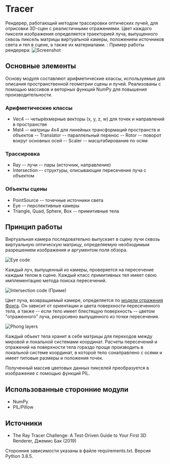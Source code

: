 # Tracer

Рендерер, работающий методом трассировки оптических лучей, для отрисовки 3D-сцен с реалистичными отражениями. Цвет каждого пикселя изображения определяется траекторией луча, выпущенного сквозь пиксель матрицы виртуальной камеры, положением источников света и тел в сцене, а также их материалами.
:
Пример работы рендерера:
![Screenshot](https://sun9-43.userapi.com/impf/j5lbMAVGze14OxlmDNnwHczhlSSNyyi2eoBBag/jteLPBGKCxI.jpg?size=800x600&quality=96&sign=dd1d7147f30357ab4cc4872968888bf9&type=album)

## Основные элементы

Основу модуля составляют арифметические классы, используемые для описания пространственной геометрии сцены и лучей. Реализованы с помощью массивов и веторных функций NumPy для повышения производительности.

### Арифметические классы

- Vec4 -- четырёхмерные векторы (x, y, z, w) для точек и направлений в пространстве
- Mat4 -- матрицы 4х4 для линейных трансформаций пространств и объектов
-- Translator -- параллельный перенос
-- Rotor -- поворот вокруг основных осей
-- Scaler -- масштабирование по осям

### Трассировка

- Ray -- лучи -- пары (источник, направление)
- Intersection -- структуры, описывающие пересечение луча с объектом

### Объекты сцены

- PointSource -- точечные источники света
- Eye -- перспективные камеры
- Triangle, Quad, Sphere, Box -- примитивные тела

## Принцип работы

Виртуальная камера последовательно выпускает в сцену лучи сквозь виртуальную оптическую матрицу, определяемую необходимым разрешением изображения и аргументом поля обзора.

![Eye code](https://sun9-60.userapi.com/impf/8GczIB-oEpYYxK41n3k70qSiZGH-XQGxo3-yHg/Dl6M7OCw-rY.jpg?size=910x731&quality=96&sign=78d990195da1643963180b1b315e9cfb&type=album)

Каждый луч, выпущенный из камеры, проверяется на пересечение каждым телом в сцене. Каждый класс примитивных тел имеет свою имплементацию метода поиска пересечений.

![Intersection code](https://sun9-22.userapi.com/impf/Xj3ui7aDNYjfAVyh8NvemWbmtVHr4FCGYbOxbw/MZdy3D2q1dM.jpg?size=514x242&quality=96&sign=8d2c031dc55fdafe32f488876789fe51&type=album)
(Приме)

Цвет луча, возвращаемый камере, определяется по [модели отражения Фонга](https://en.wikipedia.org/wiki/Phong_reflection_model). Он зависит от ориентации и цвета поверхности пересеченного тела, а также -- если тело имеет блестящую поверхность -- цветом "отраженного" луча, рекурсивно выпущенного из точки пересечения.

![Phong layers](https://upload.wikimedia.org/wikipedia/commons/6/6b/Phong_components_version_4.png)

Каждый объект тела хранит в себе матрицы для переходов между мировой и локальной системами координат. Расчеты пересечений и отражений на поверхности тела гораздо проще производить в локальной системе координат, в которой тело сонаправлено с осями и имеет типовые размеры и положения точек.

Полученный массив цветовых данных пикселей преобразуется в изображение с помощью функций PIL.
 
## Использованные сторонние модули
 
 - NumPy
 - PIL/Pillow
 
## Источники

 - The Ray Tracer Challenge: A Test-Driven Guide to Your First 3D Renderer, Джемис Бак (2019)
 
Сторонние зависимости указаны в файле requirements.txt.
Версия Python 3.8.5. 
 
 